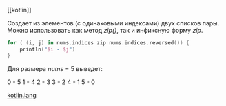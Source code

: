 [[kotlin]]

Создает из элементов (с одинаковыми индексами) двух списков пары. 
Можно использовать как метод *zip()*, так и инфиксную форму *zip*.

```kotlin
for ( (i, j) in nums.indices zip nums.indices.reversed()) {  
	println("$i - $j")  
}
```
Для размера *nums* = 5 выведет:

0 - 5
1 - 4
2 - 3
3 - 2
4 - 1
5 - 0

[kotlin.lang](https://kotlinlang.ru/docs/collection-transformations.html)